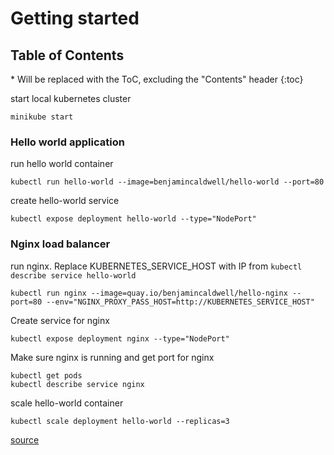 # Getting started

<h2 id="toc-header">Table of Contents <i class="fa fa-chevron-up" aria-hidden="true" id="toc-arrow"></i></h2>
* Will be replaced with the ToC, excluding the "Contents" header
{:toc}


start local kubernetes cluster

```
minikube start
```

### Hello world application

run hello world container

```
kubectl run hello-world --image=benjamincaldwell/hello-world --port=80
```

create hello-world service

```
kubectl expose deployment hello-world --type="NodePort"
```

### Nginx load balancer

run nginx. Replace KUBERNETES_SERVICE_HOST with IP from `kubectl describe service hello-world`

```
kubectl run nginx --image=quay.io/benjamincaldwell/hello-nginx --port=80 --env="NGINX_PROXY_PASS_HOST=http://KUBERNETES_SERVICE_HOST"
```

Create service for nginx

```
kubectl expose deployment nginx --type="NodePort"
```

Make sure nginx is running and get port for nginx

```
kubectl get pods
kubectl describe service nginx
```

scale hello-world container

```
kubectl scale deployment hello-world --replicas=3
```


[source](https://blog.codeship.com/getting-started-with-kubernetes/)